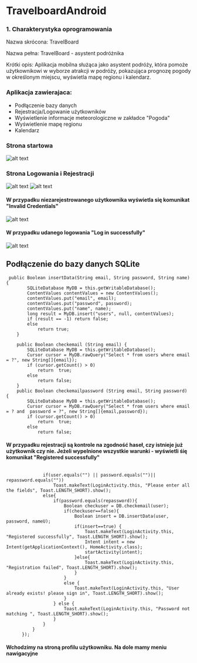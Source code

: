 # TravelboardAndroid

### 1. Charakterystyka  oprogramowania 
Nazwa skrócona: TravelBoard

Nazwa pełna: TravelBoard - asystent podróżnika

Krótki opis: Aplikacja mobilna służąca jako asystent podróży, która pomoże użytkownikowi w wyborze atrakcji w podróży, pokazująca prognozę pogody w określonym miejscu, wyświetla mapę regionu i kalendarz. 

### Aplikacja zawierajaca: 
* Podłączenie bazy danych
* Rejestracja/Logowanie użytkowników
* Wyświetlenie informacje meteorologiczne w zakładce "Pogoda"
* Wyświetlenie mapę regionu
* Kalendarz 

### Strona startowa
![alt text](img/1.png)

### Strona Logowania i Rejestracji 
![alt text](img/2.png)
![alt text](img/3.png)
#### W przypadku niezarejestrowanego użytkownika wyświetla się komunikat "Invalid Credentials"
![alt text](img/6.png)
#### W przypadku udanego logowania "Log in successfully"
![alt text](img/7.png)

## Podłączenie do bazy danych SQLite 
```
 public Boolean insertData(String email, String password, String name) {
        SQLiteDatabase MyDB = this.getWritableDatabase();
        ContentValues contentValues = new ContentValues();
        contentValues.put("email", email);
        contentValues.put("password", password);
        contentValues.put("name", name);
        long result = MyDB.insert("users", null, contentValues);
        if (result == -1) return false;
        else
            return true;
    }

    public Boolean checkemail (String email) {
        SQLiteDatabase MyDB = this.getWritableDatabase();
        Cursor cursor = MyDB.rawQuery("Select * from users where email = ?", new String[]{email});
        if (cursor.getCount() > 0)
            return  true;
        else
            return false;
    }
    public Boolean checkemailpassword (String email, String password) {
        SQLiteDatabase MyDB = this.getWritableDatabase();
        Cursor cursor = MyDB.rawQuery("Select * from users where email = ? and  password = ?", new String[]{email,password});
        if (cursor.getCount() > 0)
            return  true;
        else
            return false;
  ```
  #### W przypadku rejestracji są kontrole na zgodność haseł, czy istnieje już użytkownik czy nie. Jeżeli wypelnione wszystkie warunki - wyświetli śię komunikat "Registered successfully"
  ```
  
                if(user.equals("") || password.equals("")|| repassword.equals(""))
                    Toast.makeText(LoginActivity.this, "Please enter all the fields", Toast.LENGTH_SHORT).show();
                else{
                    if(password.equals(repassword)){
                        Boolean checkuser = DB.checkemail(user);
                        if(checkuser==false){
                            Boolean insert = DB.insertData(user, password, nameU);
                            if(insert==true) {
                                Toast.makeText(LoginActivity.this, "Registered successfully", Toast.LENGTH_SHORT).show();
                                Intent intent = new Intent(getApplicationContext(), HomeActivity.class);
                                startActivity(intent);
                            }else{
                                Toast.makeText(LoginActivity.this, "Registration failed", Toast.LENGTH_SHORT).show();
                            }
                        }
                        else {
                            Toast.makeText(LoginActivity.this, "User already exists! please sign in", Toast.LENGTH_SHORT).show();
                        }
                    } else {
                        Toast.makeText(LoginActivity.this, "Password not matching ", Toast.LENGTH_SHORT).show();
                    }
                }
            }
        });
  ```
          
#### Wchodzimy na stroną profilu użytkowniku. Na dole mamy meniu nawigacyjne 
